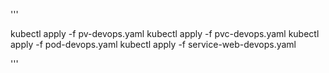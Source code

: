 '''

kubectl apply -f pv-devops.yaml
kubectl apply -f pvc-devops.yaml
kubectl apply -f pod-devops.yaml
kubectl apply -f service-web-devops.yaml

'''
